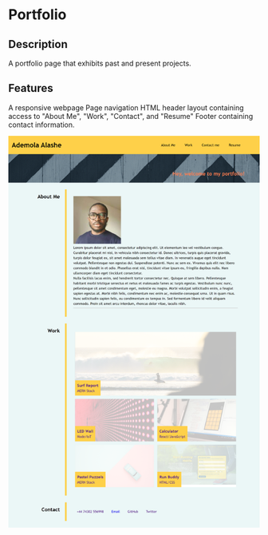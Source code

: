 # Portfolio

## Description 

A portfolio page that exhibits past and present projects. 

## Features

A responsive webpage 
Page navigation
HTML header layout containing access to "About Me", "Work", "Contact", and "Resume"
Footer containing contact information.

![Portfolio](./screenshot.png)




